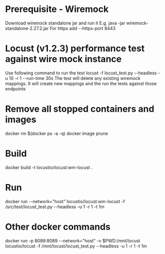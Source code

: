 
# Prerequisite - Wiremock
Download wiremock standalone jar and run it
E.g. java -jar wiremock-standalone-2.27.2.jar
For https add --https-port 8443

# Locust (v1.2.3) performance test against wire mock instance
Use following command to run the test
locust -f locust_test.py  --headless -u 10 -r 1 --run-time 30s
The test will delete any existing wiremock mappings.
It will create new mappings and the run the tests against those endpoints 

# Remove all stopped containers and images
docker rm $(docker ps -a -q)
docker image prune
# Build
docker build -t locustio/locust:wm-locust .
# Run
docker run --network="host" locustio/locust:wm-locust -f /src/test/locust_test.py --headless -u 1 -r 1 -t 1m

# Other docker commands
docker run -p 8089:8089 --network="host" -v $PWD:/mnt/locust locustio/locust -f /mnt/locust/locust_test.py --headless -u 1 -r 1 -t 1m
